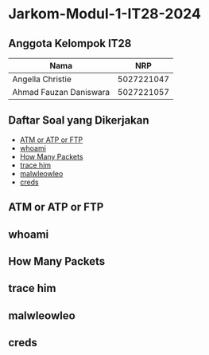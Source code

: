 # Jarkom-Modul-1-IT28-2024

## Anggota Kelompok IT28

| Nama  | NRP | 
| ----------- | ----------- |
| Angella Christie | 5027221047 | 
| Ahmad Fauzan Daniswara | 5027221057 | 

## Daftar Soal yang Dikerjakan

- [ATM or ATP or FTP](#ATM-or-ATP-or-FTP)
- [whoami](#whoami)
- [How Many Packets](#How-Many-Packets)
- [trace him](#trace-him)
- [malwleowleo](#malwleowleo)
- [creds](#creds)

## ATM or ATP or FTP  
## whoami
## How Many Packets
## trace him
## malwleowleo
## creds
